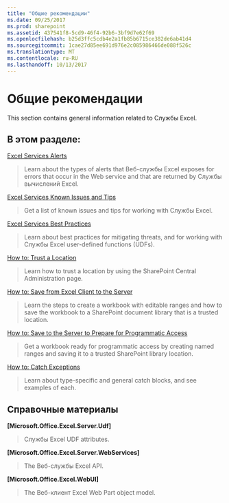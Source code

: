 ```yaml
---
title: "Общие рекомендации"
ms.date: 09/25/2017
ms.prod: sharepoint
ms.assetid: 437541f8-5cd9-46f4-92b6-3bf9d7e62f69
ms.openlocfilehash: b25d3ffc5cdb4e2a1fb85b6715ce382de6ab41d4
ms.sourcegitcommit: 1cae27d85ee691d976e2c085986466de088f526c
ms.translationtype: MT
ms.contentlocale: ru-RU
ms.lasthandoff: 10/13/2017
---
```

# <a name="general-guidelines"></a>Общие рекомендации

This section contains general information related to Службы Excel.
  
    
    


## <a name="in-this-section"></a>В этом разделе:


 [Excel Services Alerts](excel-services-alerts.md)
  
    
    
> Learn about the types of alerts that Веб-службы Excel exposes for errors that occur in the Web service and that are returned by Службы вычислений Excel.
    
  
 [Excel Services Known Issues and Tips](excel-services-known-issues-and-tips.md)
  
    
    
> Get a list of known issues and tips for working with Службы Excel.
    
  
 [Excel Services Best Practices](excel-services-best-practices.md)
  
    
    
> Learn about best practices for mitigating threats, and for working with Службы Excel user-defined functions (UDFs).
    
  
 [How to: Trust a Location](how-to-trust-a-location.md)
  
    
    
> Learn how to trust a location by using the SharePoint Central Administration page.
    
  
 [How to: Save from Excel Client to the Server](how-to-save-from-excel-client-to-the-server.md)
  
    
    
> Learn the steps to create a workbook with editable ranges and how to save the workbook to a SharePoint document library that is a trusted location.
    
  
 [How to: Save to the Server to Prepare for Programmatic Access](how-to-save-to-the-server-to-prepare-for-programmatic-access.md)
  
    
    
> Get a workbook ready for programmatic access by creating named ranges and saving it to a trusted SharePoint library location.
    
  
 [How to: Catch Exceptions](how-to-catch-exceptions.md)
  
    
    
> Learn about type-specific and general catch blocks, and see examples of each.
    
  

## <a name="reference"></a>Справочные материалы


 **[Microsoft.Office.Excel.Server.Udf]**
  
    
    
> Службы Excel UDF attributes.
    
  
 **[Microsoft.Office.Excel.Server.WebServices]**
  
    
    
> The Веб-службы Excel API.
    
  
 **[Microsoft.Office.Excel.WebUI]**
  
    
    
> The Веб-клиент Excel Web Part object model.
    
  

